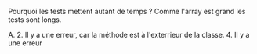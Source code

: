 Pourquoi les tests mettent autant de temps ?
    Comme l'array est grand les tests sont longs.

A.
    2. Il y a une erreur, car la méthode est à l'exterrieur de la classe.
    4. Il y a une erreur

